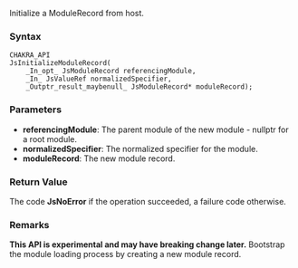 Initialize a ModuleRecord from host.
### Syntax 
```
CHAKRA_API
JsInitializeModuleRecord(
    _In_opt_ JsModuleRecord referencingModule,
    _In_ JsValueRef normalizedSpecifier,
    _Outptr_result_maybenull_ JsModuleRecord* moduleRecord);
```
### Parameters 
* __referencingModule__: The parent module of the new module - nullptr for a root module.
* __normalizedSpecifier__: The normalized specifier for the module.
* __moduleRecord__: The new module record.

### Return Value 
The code **JsNoError** if the operation succeeded, a failure code otherwise.
### Remarks 
**This API is experimental and may have breaking change later.**
Bootstrap the module loading process by creating a new module record.

